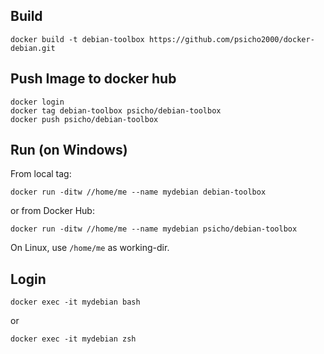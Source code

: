 ## Build
```
docker build -t debian-toolbox https://github.com/psicho2000/docker-debian.git
```

## Push Image to docker hub
```
docker login
docker tag debian-toolbox psicho/debian-toolbox
docker push psicho/debian-toolbox
```

## Run (on Windows)
From local tag:
```
docker run -ditw //home/me --name mydebian debian-toolbox
```
or from Docker Hub:
```
docker run -ditw //home/me --name mydebian psicho/debian-toolbox
```
On Linux, use `/home/me` as working-dir.

## Login
```
docker exec -it mydebian bash
```
or
```
docker exec -it mydebian zsh
```